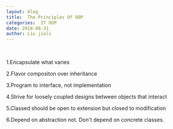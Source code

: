 ```yaml
---
layout: blog  
title:  The Principles Of OOP
categories:  IT OOP
date: 2018-08-31
author: Liu jiali
---
```

<br/>

1.Encapsulate what varies

2.Flavor compositon over inheritance

3.Program to interface, not implementation

4.Strive for loosely coupled designs between objects that interact

5.Classed should be open to extension but closed to modification

6.Depend on abstraction not. Don't depend on concrete classes.
